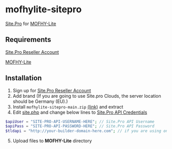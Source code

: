 # mofhylite-sitepro
[Site.Pro](https://site.pro) for [MOFHY-Lite](https://github.com/NXTS-Developers/MOFHY-Lite)
## Requirements
[Site.Pro Reseller Account](https://site.pro/White-Label/)

[MOFHY-Lite](https://github.com/NXTS-Developers/MOFHY-Lite)
## Installation
1. Sign up for [Site.Pro Reseller Account](https://site.pro/White-Label/)
2. Add brand (If you are going to use Site.pro Clouds, the server location should be Germany (EU).)
3. Install ``mofhylite-sitepro-main.zip`` [(link)](https://github.com/OverdueWeevil2/mofhylite-sitepro/archive/refs/heads/main.zip) and extract
4. Edit [site.php](site.php#L23-L25) and change below lines to [Site.Pro API Credentials](https://site.pro/My-Licenses/)
```php
$apiUser = "SITE-PRO-API-USERNAME-HERE"; // Site.Pro API Username
$apiPass = "SITE-PRO-API-PASSWORD-HERE"; // Site.Pro API Password
$tldapi = "http://your-builder-domain-here.com"; // if you are using on-premises type your builder domain else type https://site.pro
```
5. Upload files to **MOFHY-Lite** directory

